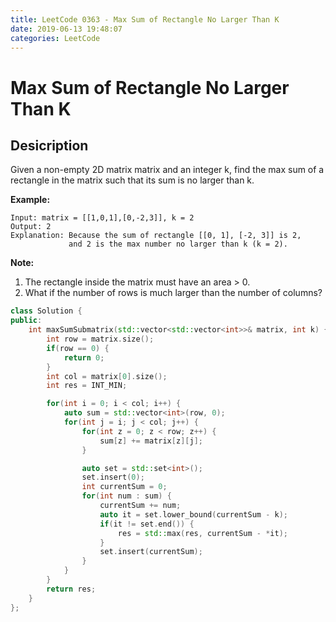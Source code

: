 ```yaml
---
title: LeetCode 0363 - Max Sum of Rectangle No Larger Than K
date: 2019-06-13 19:48:07
categories: LeetCode
---
```

# Max Sum of Rectangle No Larger Than K

<!--more-->

## Desicription

Given a non-empty 2D matrix matrix and an integer k, find the max sum of a rectangle in the matrix such that its sum is no larger than k.

**Example:**

```
Input: matrix = [[1,0,1],[0,-2,3]], k = 2
Output: 2 
Explanation: Because the sum of rectangle [[0, 1], [-2, 3]] is 2,
             and 2 is the max number no larger than k (k = 2).
```

**Note:**

1. The rectangle inside the matrix must have an area > 0.
2. What if the number of rows is much larger than the number of columns?

```cpp
class Solution {
public:
    int maxSumSubmatrix(std::vector<std::vector<int>>& matrix, int k) {
        int row = matrix.size();
        if(row == 0) {
            return 0;
        }
        int col = matrix[0].size();
        int res = INT_MIN;

        for(int i = 0; i < col; i++) {
            auto sum = std::vector<int>(row, 0);
            for(int j = i; j < col; j++) {
                for(int z = 0; z < row; z++) {
                    sum[z] += matrix[z][j];
                }

                auto set = std::set<int>();
                set.insert(0);
                int currentSum = 0;
                for(int num : sum) {
                    currentSum += num;
                    auto it = set.lower_bound(currentSum - k);
                    if(it != set.end()) {
                        res = std::max(res, currentSum - *it);
                    }
                    set.insert(currentSum);
                }
            }
        }
        return res;
    }
};
```
